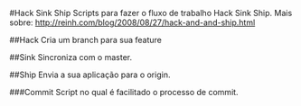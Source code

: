 #Hack Sink Ship
Scripts para fazer o fluxo de trabalho Hack Sink Ship.
Mais sobre: http://reinh.com/blog/2008/08/27/hack-and-and-ship.html

##Hack
Cria um branch para sua feature

##Sink
Sincroniza com o master.

##Ship
Envia a sua aplicação para o origin.

###Commit
Script no qual é facilitado o processo de commit.

